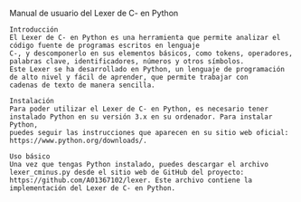 Manual de usuario del Lexer de C- en Python

    Introducción
    El Lexer de C- en Python es una herramienta que permite analizar el código fuente de programas escritos en lenguaje 
    C-, y descomponerlo en sus elementos básicos, como tokens, operadores, palabras clave, identificadores, números y otros símbolos. 
    Este Lexer se ha desarrollado en Python, un lenguaje de programación de alto nivel y fácil de aprender, que permite trabajar con 
    cadenas de texto de manera sencilla.

    Instalación
    Para poder utilizar el Lexer de C- en Python, es necesario tener instalado Python en su versión 3.x en su ordenador. Para instalar Python, 
    puedes seguir las instrucciones que aparecen en su sitio web oficial: https://www.python.org/downloads/.

    Uso básico
    Una vez que tengas Python instalado, puedes descargar el archivo lexer_cminus.py desde el sitio web de GitHub del proyecto: 
    https://github.com/A01367102/lexer. Este archivo contiene la implementación del Lexer de C- en Python.
